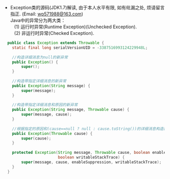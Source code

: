 * Exception类的源码(JDK1.7)解读, 由于本人水平有限, 如有纰漏之处, 烦请留言指正. (Email: wp571988@163.com)      
  Java中的异常分为两大类：    
  &nbsp;&nbsp; (1) 运行时异常(Runtime Exception)(Unchecked Exception).    
  &nbsp;&nbsp; (2) 非运行时异常(Checked Exception).    

```java
  public class Exception extends Throwable {
    static final long serialVersionUID = -3387516993124229948L;
    
    //构造详细消息为null的新异常
    public Exception() {
        super();
    }
    
    //构造带指定详细消息的新异常
    public Exception(String message) {
        super(message);
    }
    
    //构造带指定详细消息和原因的新异常
    public Exception(String message, Throwable cause) {
        super(message, cause);
    }
    
    //根据指定的原因和(cause==null ? null : cause.toString())的详细消息构造新异常(它通常包含cause的类和详细消息)
    public Exception(Throwable cause) {
        super(cause);
    }
    
    protected Exception(String message, Throwable cause, boolean enableSuppression,
                        boolean writableStackTrace) {
        super(message, cause, enableSuppression, writableStackTrace);
    }
  }
```
